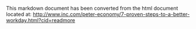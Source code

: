 
This markdown document has been converted from the html document located at:
http://www.inc.com/peter-economy/7-proven-steps-to-a-better-workday.html?cid=readmore
